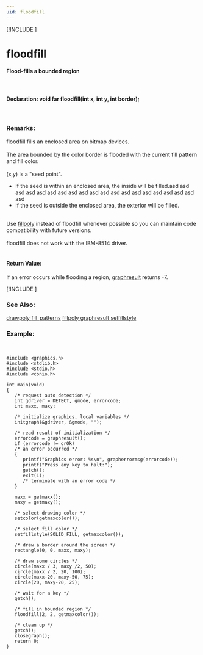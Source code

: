 ```yaml
---
uid: floodfill
---
```

[!INCLUDE [](../includes/graphics_header.md)]
 # floodfill
 
#### Flood-fills a bounded region

<br>

#### Declaration:  void far floodfill(int x, int y, int border);

<br>

### Remarks:
floodfill fills an enclosed area on bitmap devices.<br><br>
The area bounded by the color border is flooded with the current fill pattern and fill color.<br><br>
(x,y) is a "seed point".<br>
* If the seed is within an enclosed area, the inside will be filled.asd asd asd asd asd asd asd asd asd asd asd asd asd asd asd asd asd asd asd asd
* If the seed is outside the enclosed area, the exterior will be filled.<br><br>

Use [fillpoly](fillpoly.md) instead of floodfill whenever possible so you can maintain code compatibility with future versions.<br><br>
floodfill does not work with the IBM-8514 driver.<br><br>

#### Return Value:

If an error occurs while flooding a region, [graphresult](graphresult.md) returns -7.

[!INCLUDE [](../includes/portability.md)]

### See Also:
<div class="data"><a href="drawpoly.md">  drawpoly     </a> <a href="fill_patterns.md">  fill_patterns</a> <a href="fillpoly.md">  fillpoly     </a> <a href="graphresult.md">  graphresult </a>
<a href="setfillstyle.md">  setfillstyle </a>
<br></div>

### Example:

<br>

```
#include <graphics.h>
#include <stdlib.h>
#include <stdio.h>
#include <conio.h>

int main(void)
{
   /* request auto detection */
   int gdriver = DETECT, gmode, errorcode;
   int maxx, maxy;

   /* initialize graphics, local variables */
   initgraph(&gdriver, &gmode, "");

   /* read result of initialization */
   errorcode = graphresult();
   if (errorcode != grOk)
   /* an error occurred */
   {
      printf("Graphics error: %s\n", grapherrormsg(errorcode));
      printf("Press any key to halt:");
      getch();
      exit(1);
      /* terminate with an error code */
   }

   maxx = getmaxx();
   maxy = getmaxy();

   /* select drawing color */
   setcolor(getmaxcolor());

   /* select fill color */
   setfillstyle(SOLID_FILL, getmaxcolor());

   /* draw a border around the screen */
   rectangle(0, 0, maxx, maxy);

   /* draw some circles */
   circle(maxx / 3, maxy /2, 50);
   circle(maxx / 2, 20, 100);
   circle(maxx-20, maxy-50, 75);
   circle(20, maxy-20, 25);

   /* wait for a key */
   getch();

   /* fill in bounded region */
   floodfill(2, 2, getmaxcolor());

   /* clean up */
   getch();
   closegraph();
   return 0;
}
```

<br>